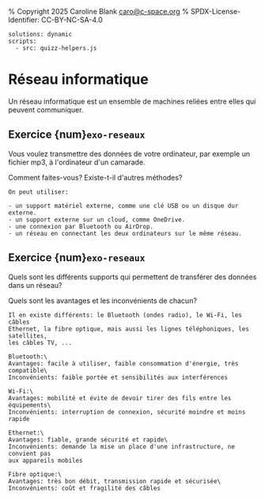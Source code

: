 % Copyright 2025 Caroline Blank <caro@c-space.org>
% SPDX-License-Identifier: CC-BY-NC-SA-4.0

```{metadata}
solutions: dynamic
scripts:
  - src: quizz-helpers.js
```

# Réseau informatique

Un  réseau informatique est un ensemble de machines reliées entre elles qui
peuvent communiquer.

## Exercice {num}`exo-reseaux`

Vous voulez transmettre des données de votre ordinateur, par exemple un fichier
mp3, à l'ordinateur d'un camarade.

Comment faites-vous? Existe-t-il d'autres méthodes?

```{solution}
On peut utiliser:

- un support matériel externe, comme une clé USB ou un disque dur externe.
- un support externe sur un cloud, comme OneDrive.
- une connexion par Bluetooth ou AirDrop.
- un réseau en connectant les deux ordinateurs sur le même réseau.
```

## Exercice {num}`exo-reseaux`

Quels sont les différents supports qui permettent de transférer des données
dans un réseau?

Quels sont les avantages et les inconvénients de chacun?

```{solution}
Il en existe différents: le Bluetooth (ondes radio), le Wi-Fi, les câbles
Ethernet, la fibre optique, mais aussi les lignes téléphoniques, les satellites,
les câbles TV, ...

Bluetooth:\
Avantages: facile à utiliser, faible consommation d'énergie, très compatible\
Inconvénients: faible portée et sensibilités aux interférences

Wi-Fi:\
Avantages: mobilité et évite de devoir tirer des fils entre les équipements\
Inconvénients: interruption de connexion, sécurité moindre et moins rapide

Ethernet:\
Avantages: fiable, grande sécurité et rapide\
Inconvénients: demande la mise un place d'une infrastructure, ne convient pas
aux appareils mobiles

Fibre optique:\
Avantages: très bon débit, transmission rapide et sécurisée\
Inconvénients: coût et fragilité des câbles

```
